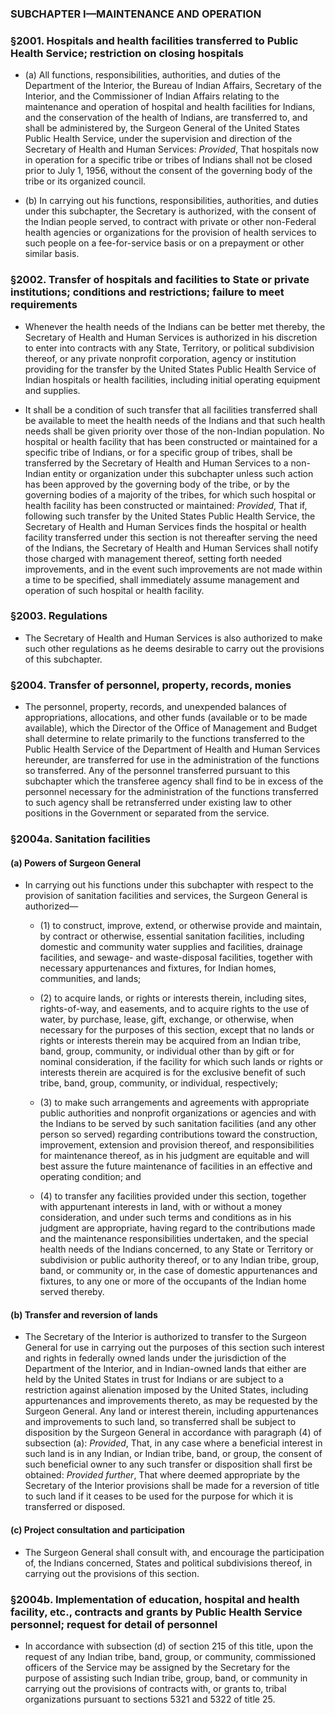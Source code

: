 ### SUBCHAPTER I—MAINTENANCE AND OPERATION

### §2001. Hospitals and health facilities transferred to Public Health Service; restriction on closing hospitals
* (a) All functions, responsibilities, authorities, and duties of the Department of the Interior, the Bureau of Indian Affairs, Secretary of the Interior, and the Commissioner of Indian Affairs relating to the maintenance and operation of hospital and health facilities for Indians, and the conservation of the health of Indians, are transferred to, and shall be administered by, the Surgeon General of the United States Public Health Service, under the supervision and direction of the Secretary of Health and Human Services: _Provided_, That hospitals now in operation for a specific tribe or tribes of Indians shall not be closed prior to July 1, 1956, without the consent of the governing body of the tribe or its organized council.

* (b) In carrying out his functions, responsibilities, authorities, and duties under this subchapter, the Secretary is authorized, with the consent of the Indian people served, to contract with private or other non-Federal health agencies or organizations for the provision of health services to such people on a fee-for-service basis or on a prepayment or other similar basis.

### §2002. Transfer of hospitals and facilities to State or private institutions; conditions and restrictions; failure to meet requirements
* Whenever the health needs of the Indians can be better met thereby, the Secretary of Health and Human Services is authorized in his discretion to enter into contracts with any State, Territory, or political subdivision thereof, or any private nonprofit corporation, agency or institution providing for the transfer by the United States Public Health Service of Indian hospitals or health facilities, including initial operating equipment and supplies.

* It shall be a condition of such transfer that all facilities transferred shall be available to meet the health needs of the Indians and that such health needs shall be given priority over those of the non-Indian population. No hospital or health facility that has been constructed or maintained for a specific tribe of Indians, or for a specific group of tribes, shall be transferred by the Secretary of Health and Human Services to a non-Indian entity or organization under this subchapter unless such action has been approved by the governing body of the tribe, or by the governing bodies of a majority of the tribes, for which such hospital or health facility has been constructed or maintained: _Provided_, That if, following such transfer by the United States Public Health Service, the Secretary of Health and Human Services finds the hospital or health facility transferred under this section is not thereafter serving the need of the Indians, the Secretary of Health and Human Services shall notify those charged with management thereof, setting forth needed improvements, and in the event such improvements are not made within a time to be specified, shall immediately assume management and operation of such hospital or health facility.

### §2003. Regulations
* The Secretary of Health and Human Services is also authorized to make such other regulations as he deems desirable to carry out the provisions of this subchapter.

### §2004. Transfer of personnel, property, records, monies
* The personnel, property, records, and unexpended balances of appropriations, allocations, and other funds (available or to be made available), which the Director of the Office of Management and Budget shall determine to relate primarily to the functions transferred to the Public Health Service of the Department of Health and Human Services hereunder, are transferred for use in the administration of the functions so transferred. Any of the personnel transferred pursuant to this subchapter which the transferee agency shall find to be in excess of the personnel necessary for the administration of the functions transferred to such agency shall be retransferred under existing law to other positions in the Government or separated from the service.

### §2004a. Sanitation facilities
#### (a) Powers of Surgeon General
* In carrying out his functions under this subchapter with respect to the provision of sanitation facilities and services, the Surgeon General is authorized—

  * (1) to construct, improve, extend, or otherwise provide and maintain, by contract or otherwise, essential sanitation facilities, including domestic and community water supplies and facilities, drainage facilities, and sewage- and waste-disposal facilities, together with necessary appurtenances and fixtures, for Indian homes, communities, and lands;

  * (2) to acquire lands, or rights or interests therein, including sites, rights-of-way, and easements, and to acquire rights to the use of water, by purchase, lease, gift, exchange, or otherwise, when necessary for the purposes of this section, except that no lands or rights or interests therein may be acquired from an Indian tribe, band, group, community, or individual other than by gift or for nominal consideration, if the facility for which such lands or rights or interests therein are acquired is for the exclusive benefit of such tribe, band, group, community, or individual, respectively;

  * (3) to make such arrangements and agreements with appropriate public authorities and nonprofit organizations or agencies and with the Indians to be served by such sanitation facilities (and any other person so served) regarding contributions toward the construction, improvement, extension and provision thereof, and responsibilities for maintenance thereof, as in his judgment are equitable and will best assure the future maintenance of facilities in an effective and operating condition; and

  * (4) to transfer any facilities provided under this section, together with appurtenant interests in land, with or without a money consideration, and under such terms and conditions as in his judgment are appropriate, having regard to the contributions made and the maintenance responsibilities undertaken, and the special health needs of the Indians concerned, to any State or Territory or subdivision or public authority thereof, or to any Indian tribe, group, band, or community or, in the case of domestic appurtenances and fixtures, to any one or more of the occupants of the Indian home served thereby.

#### (b) Transfer and reversion of lands
* The Secretary of the Interior is authorized to transfer to the Surgeon General for use in carrying out the purposes of this section such interest and rights in federally owned lands under the jurisdiction of the Department of the Interior, and in Indian-owned lands that either are held by the United States in trust for Indians or are subject to a restriction against alienation imposed by the United States, including appurtenances and improvements thereto, as may be requested by the Surgeon General. Any land or interest therein, including appurtenances and improvements to such land, so transferred shall be subject to disposition by the Surgeon General in accordance with paragraph (4) of subsection (a): _Provided_, That, in any case where a beneficial interest in such land is in any Indian, or Indian tribe, band, or group, the consent of such beneficial owner to any such transfer or disposition shall first be obtained: _Provided further_, That where deemed appropriate by the Secretary of the Interior provisions shall be made for a reversion of title to such land if it ceases to be used for the purpose for which it is transferred or disposed.

#### (c) Project consultation and participation
* The Surgeon General shall consult with, and encourage the participation of, the Indians concerned, States and political subdivisions thereof, in carrying out the provisions of this section.

### §2004b. Implementation of education, hospital and health facility, etc., contracts and grants by Public Health Service personnel; request for detail of personnel
* In accordance with subsection (d) of section 215 of this title, upon the request of any Indian tribe, band, group, or community, commissioned officers of the Service may be assigned by the Secretary for the purpose of assisting such Indian tribe, group, band, or community in carrying out the provisions of contracts with, or grants to, tribal organizations pursuant to sections 5321 and 5322 of title 25.